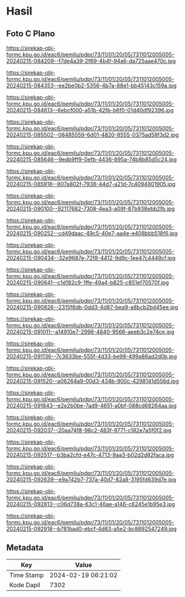 # Hasil

## Foto C Plano

https://sirekap-obj-formc.kpu.go.id/eac6/pemilu/pdpr/73/11/01/20/05/7311012005005-20240215-084209--f7de4a39-2f69-4b4f-94a6-da725aae470c.jpg

https://sirekap-obj-formc.kpu.go.id/eac6/pemilu/pdpr/73/11/01/20/05/7311012005005-20240215-084353--ee2be0b2-5356-4b7a-88e1-bb45143c159a.jpg

https://sirekap-obj-formc.kpu.go.id/eac6/pemilu/pdpr/73/11/01/20/05/7311012005005-20240215-084613--6ebcf000-a51b-42fb-b6f0-01d40df92396.jpg

https://sirekap-obj-formc.kpu.go.id/eac6/pemilu/pdpr/73/11/01/20/05/7311012005005-20240215-085502--08485559-6d01-4820-8555-0375ad58f3d2.jpg

https://sirekap-obj-formc.kpu.go.id/eac6/pemilu/pdpr/73/11/01/20/05/7311012005005-20240215-085646--9edb9ff9-0efb-4436-895a-74b8b85d5c24.jpg

https://sirekap-obj-formc.kpu.go.id/eac6/pemilu/pdpr/73/11/01/20/05/7311012005005-20240215-085918--807a802f-7938-44d7-a21d-7c4094801905.jpg

https://sirekap-obj-formc.kpu.go.id/eac6/pemilu/pdpr/73/11/01/20/05/7311012005005-20240215-090100--92117682-7308-4ea3-a09f-87b938ebb2fb.jpg

https://sirekap-obj-formc.kpu.go.id/eac6/pemilu/pdpr/73/11/01/20/05/7311012005005-20240215-090252--cd49daac-49c5-40e7-aa4e-e408bbb518f6.jpg

https://sirekap-obj-formc.kpu.go.id/eac6/pemilu/pdpr/73/11/01/20/05/7311012005005-20240215-090434--32e9687e-72f8-4412-9d9c-1ee47c4449cf.jpg

https://sirekap-obj-formc.kpu.go.id/eac6/pemilu/pdpr/73/11/01/20/05/7311012005005-20240215-090641--c1d182c9-1ffe-49a4-b825-c851ef70570f.jpg

https://sirekap-obj-formc.kpu.go.id/eac6/pemilu/pdpr/73/11/01/20/05/7311012005005-20240215-090826--2315f8db-0dd3-4d87-bea9-a8bcb2bd45ee.jpg

https://sirekap-obj-formc.kpu.go.id/eac6/pemilu/pdpr/73/11/01/20/05/7311012005005-20240215-091011--a14910e7-2998-4840-9568-aeeb3c2e74ce.jpg

https://sirekap-obj-formc.kpu.go.id/eac6/pemilu/pdpr/73/11/01/20/05/7311012005005-20240215-091136--7c3633be-555f-4d33-be98-499a86ad2d0b.jpg

https://sirekap-obj-formc.kpu.go.id/eac6/pemilu/pdpr/73/11/01/20/05/7311012005005-20240215-091520--a06264a9-00d3-434b-900c-4298141d556d.jpg

https://sirekap-obj-formc.kpu.go.id/eac6/pemilu/pdpr/73/11/01/20/05/7311012005005-20240215-091843--e2e2b0be-7ad9-4651-a0bf-088cd68264aa.jpg

https://sirekap-obj-formc.kpu.go.id/eac6/pemilu/pdpr/73/11/01/20/05/7311012005005-20240215-092037--20aa74f8-98c2-483f-9771-c182e7a5f0f2.jpg

https://sirekap-obj-formc.kpu.go.id/eac6/pemilu/pdpr/73/11/01/20/05/7311012005005-20240215-092517--b3ba2cfd-e47c-4713-9aa3-b02d2d82faca.jpg

https://sirekap-obj-formc.kpu.go.id/eac6/pemilu/pdpr/73/11/01/20/05/7311012005005-20240215-092639--e9a742b7-737a-40d7-82a8-3195fd639d7e.jpg

https://sirekap-obj-formc.kpu.go.id/eac6/pemilu/pdpr/73/11/01/20/05/7311012005005-20240215-092813--c06d738a-63c1-46ae-a146-c6245e1b95e3.jpg

https://sirekap-obj-formc.kpu.go.id/eac6/pemilu/pdpr/73/11/01/20/05/7311012005005-20240215-092918--b781bad0-ebcf-4d63-a5e2-bc8892547249.jpg


## Metadata

| Key        | Value               |
| ---------- | ------------------- |
| Time Stamp | 2024-02-19 06:21:02 |
| Kode Dapil | 7302                |



